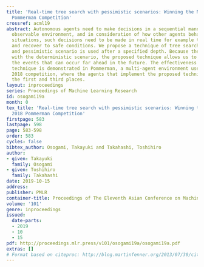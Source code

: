 ```yaml
---
title: 'Real-time tree search with pessimistic scenarios: Winning the NeurIPS 2018
  Pommerman Competition'
crossref: acml19
abstract: Autonomous agents need to make decisions in a sequential manner, under partially
  observable environment, and in consideration of how other agents behave. In critical
  situations, such decisions need to be made in real time for example to avoid collisions
  and recover to safe conditions. We propose a technique of tree search where a deterministic
  and pessimistic scenario is used after a specified depth. Because there is no branching
  with the deterministic scenario, the proposed technique allows us to take into account
  the events that can occur far ahead in the future. The effectiveness of the proposed
  technique is demonstrated in Pommerman, a multi-agent environment used in a NeurIPS
  2018 competition, where the agents that implement the proposed technique have won
  the first and third places.
layout: inproceedings
series: Proceedings of Machine Learning Research
id: osogami19a
month: 0
tex_title: 'Real-time tree search with pessimistic scenarios: Winning the NeurIPS
  2018 Pommerman Competition'
firstpage: 583
lastpage: 598
page: 583-598
order: 583
cycles: false
bibtex_author: Osogami, Takayuki and Takahashi, Toshihiro
author:
- given: Takayuki
  family: Osogami
- given: Toshihiro
  family: Takahashi
date: 2019-10-15
address: 
publisher: PMLR
container-title: Proceedings of The Eleventh Asian Conference on Machine Learning
volume: '101'
genre: inproceedings
issued:
  date-parts:
  - 2019
  - 10
  - 15
pdf: http://proceedings.mlr.press/v101/osogami19a/osogami19a.pdf
extras: []
# Format based on citeproc: http://blog.martinfenner.org/2013/07/30/citeproc-yaml-for-bibliographies/
---
```

